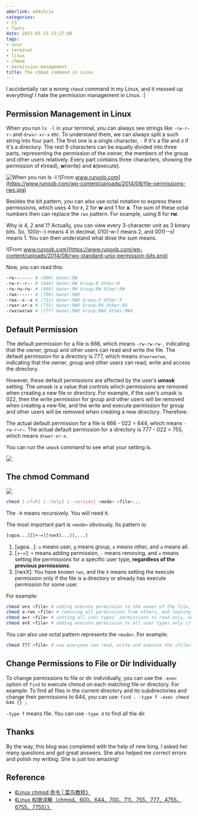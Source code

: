 ```yaml
---
abbrlink: a9dc5c1e
categories:
- CS
- Tools
date: 2023-03-23 22:27:08
tags:
- unix
- terminal
- linux
- chmod
- permission-management
title: The chmod command in Linux
---
```


I accidentally ran a wrong `chmod` command in my Linux, and it messed up everything! I hate the permission management in Linux. :|

<!--more-->

## Permission Management in Linux

When you run `ls -l` in your terminal, you can always see strings like `-rw-r–r–` and `drwxr-xr-x` etc. To understand them, we can always split a such string into four part. The first one is a single character, `-` if it's a file and `d` if it's a directory. The rest 9 characters can be equally divided into three parts, representing the permission of the owner, the members of the group and other users relatively. Every part contains three characters, showing the permission of **r**(read), **w**(write) and **x**(execute).

![When you run `ls -l`](https://webp.blocklune.cc/blog-imgs/cs/tools/the-chmod-command-in-linux/1.png)
![From www.runoob.com](https://www.runoob.com/wp-content/uploads/2014/08/file-permissions-rwx.jpg)

Besides the bit pattern, you can also use octal notation to express these permissions, which uses 4 for **r**, 2 for **w** and 1 for **x**. The sum of these octal numbers then can replace the `rwx` pattern. For example, using 6 for **rw**.

Why is 4, 2 and 1? Actually, you can view every 3-character unit as 3 binary bits. So, 100(r--) means 4 in decimal, 010(-w-) means 2, and 001(--x) means 1. You can then understand what dose the sum means.

![From www.runoob.com](https://www.runoob.com/wp-content/uploads/2014/08/rwx-standard-unix-permission-bits.png)

Now, you can read this:

```bash
-rw------- # (600) Owner:RW
-rw-r--r-- # (644) Owner:RW Group:R Other:R
-rw-rw-rw- # (666) Owner:RW Group:RW Other:RW
-rwx------ # (700) Owner:RWX
-rwx--x--x # (711) Owner:RWX Group:X Other:X
-rwxr-xr-x # (755) Owner:RWX Group:RX Other:RX
-rwxrwxrwx # (777) Owner:RWX Group:RWX Other:RWX
```

## Default Permission

The default permission for a file is 666, which means `-rw-rw-rw-`, indicating that the owner, group and other users can read and write the file. The default permission for a directory is 777, which means `drwxrwxrwx`, indicating that the owner, group and other users can read, write and access the directory.

However, these default permissions are affected by the user’s **umask** setting. The umask is a value that controls which permissions are removed when creating a new file or directory. For example, if the user’s umask is 022, then the write permission for group and other users will be removed when creating a new file, and the write and execute permission for group and other users will be removed when creating a new directory. Therefore:

The actual default permission for a file is 666 - 022 = 644, which means `-rw-r–r–`. The actual default permission for a directory is 777 - 022 = 755, which means `drwxr-xr-x`.

You can run the `umask` command to see what your setting is.

![](https://webp.blocklune.cc/blog-imgs/cs/tools/the-chmod-command-in-linux/4.png)

## The chmod Command

![](https://webp.blocklune.cc/blog-imgs/cs/tools/the-chmod-command-in-linux/5.png)

```bash
chmod [-cfvR] [--help] [--version] <mode> <file>...
```

The `-R` means recursively. You will need it.

The most important part is `<mode>` obviously. Its pattern is:

```bash
[ugoa...][[+-=][rwxX]...][,...]
```

1. [ugoa...]: `u` means user, `g` means group, `o` means other, and `a` means all.
2. [+-=]: `+` means adding permission, `-` means removing, and `=` means setting the permissions for a specific user type, **regardless of the previous permissions**.
3. [rwxX]: You have known `rwx`, and the `X` means setting the execute permission only if the file is a directory or already has execute permission for some user.

For example:

```bash
chmod u+x <file> # adding execute permission to the owner of the file, and leaving the group and other permissions unchanged
chmod o-rwx <file> # removing all permissions from others, and leaving the owner and group permissions unchanged
chmod a=r <file> # setting all user types’ permissions to read only, overwriting any previous permissions
chmod a+X <file> # adding execute permission to all user types only if file is a directory or already executable by some user
```

You can also use octal pattern represents the `<mode>`. For example:

```bash
chmod 777 <file> # now everyone can read, write and execute the <file>
```

## Change Permissions to File or Dir Individually

To change permissions to file or dir individually, you can use the `-exec` option of `find` to execute chmod on each matching file or directory. For example: To find all files in the current directory and its subdirectories and change their permissions to 644, you can use: `find . -type f -exec chmod 644 {} ;`

`-type f` means file. You can use `-type d` to find all the dir.

## Thanks

By the way, this blog was completed with the help of new bing. I asked her many questions and got great answers. She also helped me correct errors and polish my writing. She is just too amazing!

## Reference

- [《Linux chmod 命令 | 菜鸟教程》](https://www.runoob.com/linux/linux-comm-chmod.html)
- [《Linux 权限详解（chmod、600、644、700、711、755、777、4755、6755、7755）》](https://blog.csdn.net/u013197629/article/details/73608613)